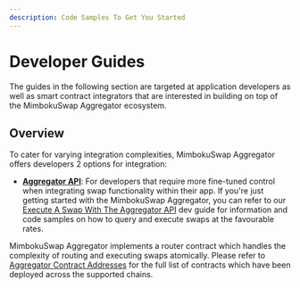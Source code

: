 ```yaml
---
description: Code Samples To Get You Started
---
```


# Developer Guides

The guides in the following section are targeted at application developers as well as smart contract integrators that are interested in building on top of the MimbokuSwap Aggregator ecosystem.

## Overview

To cater for varying integration complexities, MimbokuSwap Aggregator offers developers 2 options for integration:

- [**Aggregator API**](../aggregator-api/): For developers that require more fine-tuned control when integrating swap functionality within their app. If you're just getting started with the MimbokuSwap Aggregator, you can refer to our [Execute A Swap With The Aggregator API](execute-a-swap-with-the-aggregator-api.md) dev guide for information and code samples on how to query and execute swaps at the favourable rates.

MimbokuSwap Aggregator implements a router contract which handles the complexity of routing and executing swaps atomically. Please refer to [Aggregator Contract Addresses](../contracts/aggregator-contract-addresses.md) for the full list of contracts which have been deployed across the supported chains.
